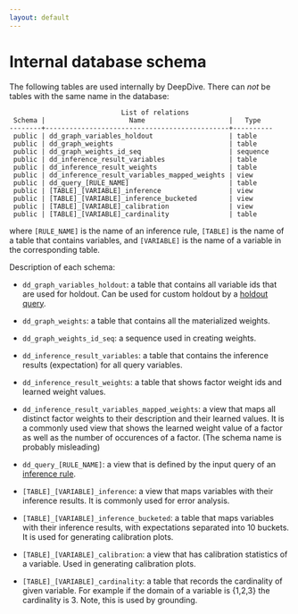 ```yaml
---
layout: default
---
```


# Internal database schema

The following tables are used internally by DeepDive. There can *not* be tables
with the same name in the database:


                                List of relations
     Schema |                     Name                     |   Type   
    --------+----------------------------------------------+----------
     public | dd_graph_variables_holdout                   | table    
     public | dd_graph_weights                             | table    
     public | dd_graph_weights_id_seq                      | sequence 
     public | dd_inference_result_variables                | table    
     public | dd_inference_result_weights                  | table    
     public | dd_inference_result_variables_mapped_weights | view     
     public | dd_query_[RULE_NAME]                         | table
     public | [TABLE]_[VARIABLE]_inference                 | view
     public | [TABLE]_[VARIABLE]_inference_bucketed        | view
     public | [TABLE]_[VARIABLE]_calibration               | view
     public | [TABLE]_[VARIABLE]_cardinality               | table
	
where `[RULE_NAME]` is the name of an inference rule, `[TABLE]` is the
name of a table that contains variables, and `[VARIABLE]` is the name
of a variable in the corresponding table.

Description of each schema:

- `dd_graph_variables_holdout`: a table that contains all variable ids that are used for holdout. Can be used for custom holdout by a [holdout query](../basics/calibration.html#custom_holdout).

- `dd_graph_weights`: a table that contains all the materialized weights.

- `dd_graph_weights_id_seq`: a sequence used in creating weights.

- `dd_inference_result_variables`: a table that contains the inference results (expectation) for all query variables.

- `dd_inference_result_weights`: a table that shows factor weight ids and learned weight values.

- `dd_inference_result_variables_mapped_weights`: a view that maps all distinct factor weights to their description and  their learned values. It is a commonly used view that shows the learned weight value of a factor as well as the number of occurences of a factor. (The schema name is probably misleading)

- `dd_query_[RULE_NAME]`: a view that is defined by the input query of an [inference rule](../basics/inference_rules.html).

- `[TABLE]_[VARIABLE]_inference`: a view that maps variables with their inference results. It is commonly used for error analysis.

- `[TABLE]_[VARIABLE]_inference_bucketed`: a table that maps variables with their inference results, with expectations separated into 10 buckets. It is used for generating calibration plots.

- `[TABLE]_[VARIABLE]_calibration`: a view that has calibration statistics of a variable. Used in generating calibration plots.

- `[TABLE]_[VARIABLE]_cardinality`: a table that records the cardinality of given variable. For example if the domain of a variable is {1,2,3} the cardinality is 3. Note, this is used by grounding.

